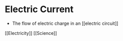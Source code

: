 # Electric Current

- The flow of electric charge in an [[electric circuit]]

[[Electricity]] [[Science]]